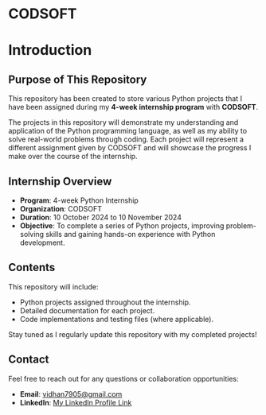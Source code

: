 # CODSOFT

# Introduction

## Purpose of This Repository

This repository has been created to store various Python projects that I have been assigned during my **4-week internship program** with **CODSOFT**.

The projects in this repository will demonstrate my understanding and application of the Python programming language, as well as my ability to solve real-world problems through coding. Each project will represent a different assignment given by CODSOFT and will showcase the progress I make over the course of the internship.

## Internship Overview

- **Program**: 4-week Python Internship
- **Organization**: CODSOFT
- **Duration**: 10 October 2024 to 10 November 2024
- **Objective**: To complete a series of Python projects, improving problem-solving skills and gaining hands-on experience with Python development.

## Contents

This repository will include:

- Python projects assigned throughout the internship.
- Detailed documentation for each project.
- Code implementations and testing files (where applicable).

Stay tuned as I regularly update this repository with my completed projects!

## Contact

Feel free to reach out for any questions or collaboration opportunities:

- **Email**: vidhan7905@gmail.com
- **LinkedIn**: [My LinkedIn Profile Link](https://www.linkedin.com/in/vidhan-tiwari-7a4391328/)
